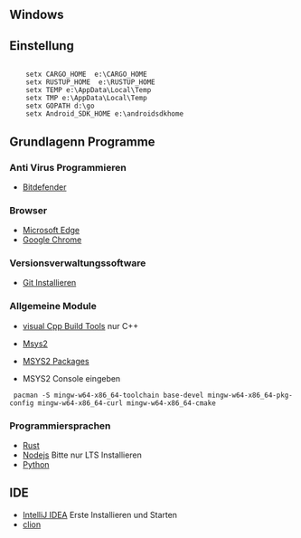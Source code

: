## Windows

## Einstellung

```

    setx CARGO_HOME  e:\CARGO_HOME
    setx RUSTUP_HOME  e:\RUSTUP_HOME
    setx TEMP e:\AppData\Local\Temp
    setx TMP e:\AppData\Local\Temp
    setx GOPATH d:\go
    setx Android_SDK_HOME e:\androidsdkhome
```

## Grundlagenn Programme


### Anti Virus Programmieren

* [Bitdefender](https://login.bitdefender.com/central/login.html?lang=de_DE&redirect_url=https:%2F%2Fcentral.bitdefender.com%2Factivity%3FbrowserLang%3Dde_DE)

### Browser

* [Microsoft Edge](https://www.microsoft.com/en-us/edge)
* [Google Chrome](https://www.google.de/chrome)

### Versionsverwaltungssoftware


* [Git Installieren](https://git-scm.com/)

### Allgemeine Module

* [visual Cpp Build Tools](https://visualstudio.microsoft.com/de/downloads) nur C++
* [Msys2](https://www.msys2.org/)
* [MSYS2 Packages](https://packages.msys2.org/updates)

* MSYS2 Console eingeben


```
 pacman -S mingw-w64-x86_64-toolchain base-devel mingw-w64-x86_64-pkg-config mingw-w64-x86_64-curl mingw-w64-x86_64-cmake
```

### Programmiersprachen

* [Rust](https://www.rust-lang.org/)
* [Nodejs](https://nodejs.org/en/download/) Bitte nur LTS Installieren
* [Python](https://www.python.org/downloads/)

## IDE
* [IntelliJ IDEA](https://www.jetbrains.com/idea/) Erste Installieren und Starten
* [clion](https://www.jetbrains.com/clion/)




